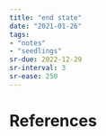 ```yaml
---
title: "end state"
date: "2021-01-26"
tags:
- "notes"
- "seedlings"
sr-due: 2022-12-29
sr-interval: 3
sr-ease: 250
---
```




# References

